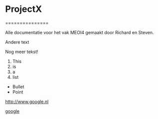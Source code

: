 # ProjectX
===============

Alle documentatie voor het vak MEOI4 gemaakt door Richard en Steven.

Andere text

<p>Nog meer tekst!</p>

1. This
2. is
3. a
4. list

* Bullet
* Point

http://www.google.nl

[google](http://www.google.nl)